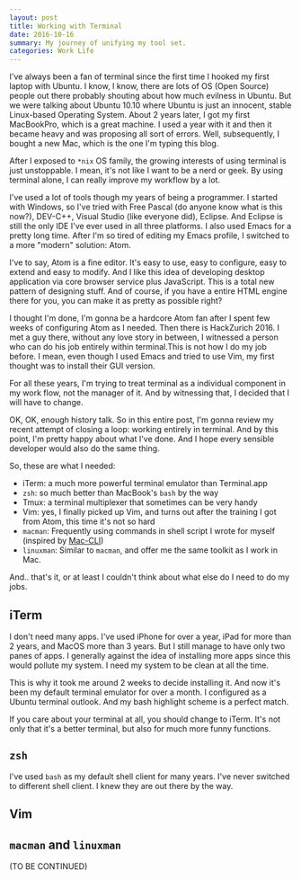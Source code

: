 ```yaml
---
layout: post
title: Working with Terminal
date: 2016-10-16
summary: My journey of unifying my tool set.
categories: Work Life
---
```


I've always been a fan of terminal since the first time I hooked my first laptop with Ubuntu.
I know, I know, there are lots of OS (Open Source) people out there probably shouting about how much evilness in Ubuntu. But we were talking about Ubuntu 10.10 where Ubuntu is just an innocent, stable Linux-based Operating System.
About 2 years later, I got my first MacBookPro, which is a great machine. I used a year with it and then it became heavy and was proposing all
sort of errors. Well, subsequently, I bought a new Mac, which is the one I'm typing this blog.

After I exposed to `*nix` OS family, the growing interests of using terminal is just unstoppable. I mean, it's not like I want to be
a nerd or geek. By using terminal alone, I can really improve my workflow by a lot.

I've used a lot of tools though my years of being a programmer. I started with Windows, so I've tried with Free Pascal (do anyone know what is this now?), DEV-C++, Visual Studio (like everyone did), Eclipse. And Eclipse is still the only IDE I've ever used in all three platforms. I also used Emacs for a pretty long time. After I'm so tired of editing my Emacs profile, I switched to a more "modern" solution: Atom.

I've to say, Atom is a fine editor. It's easy to use, easy to configure, easy to extend and easy to modify. And I like this idea of developing desktop application via core browser service plus JavaScript. This is a total new pattern of designing stuff. And of course, if you have a entire HTML engine there for you, you can make it as pretty as possible right?

I thought I'm done, I'm gonna be a hardcore Atom fan after I spent few weeks of configuring Atom as I needed.
Then there is HackZurich 2016. I met a guy there, without any love story in between, I witnessed a person who can do his job entirely within terminal.This is not how I do my job before. I mean, even though I used Emacs and tried to use Vim, my first thought was to install their GUI version.

For all these years, I'm trying to treat terminal as a individual component in my work flow, not the manager of it.
And by witnessing that, I decided that I will have to change.

OK, OK, enough history talk. So in this entire post, I'm gonna review my recent attempt of closing a loop: working entirely in terminal.
And by this point, I'm pretty happy about what I've done. And I hope every sensible developer would also do the same thing.

So, these are what I needed:

+ iTerm: a much more powerful terminal emulator than Terminal.app
+ `zsh`: so much better than MacBook's `bash` by the way
+ Tmux: a terminal multiplexer that sometimes can be very handy
+ Vim: yes, I finally picked up Vim, and turns out after the training I got from Atom, this time it's not so hard
+ `macman`: Frequently using commands in shell script I wrote for myself (inspired by [Mac-CLI](https://github.com/guarinogabriel/Mac-CLI))
+ `linuxman`: Similar to `macman`, and offer me the same toolkit as I work in Mac.

And.. that's it, or at least I couldn't think about what else do I need to do my jobs.

## iTerm

I don't need many apps. I've used iPhone for over a year, iPad for more than 2 years, and MacOS more than 3 years. But I still manage to have only two panes of apps. I generally against the idea of installing more apps since this would pollute my system. I need my system to be clean at all the time.

This is why it took me around 2 weeks to decide installing it. And now it's been my default terminal emulator for over a month. I configured as a Ubuntu terminal outlook. And my bash highlight scheme is a perfect match.

If you care about your terminal at all, you should change to iTerm. It's not only that it's a better terminal, but also for much more funny functions.

## `zsh`

I've used `bash` as my default shell client for many years. I've never switched to different shell client. I knew they are out there by the way. 

## Vim

## `macman` and `linuxman`

(TO BE CONTINUED)

